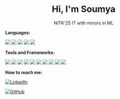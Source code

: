 <h1 align="center"> Hi, I'm Soumya </h1>



<p align="center">
  NITK'25 IT with minors in ML</p>

<p><b> Languages:</b></p>

[<img src="https://img.icons8.com/color/48/000000/c-plus-plus-logo.png"/>](https://en.cppreference.com/w/) 
[<img src="https://img.icons8.com/color/48/000000/python.png"/>](https://docs.python.org/3/) 
[<img src="https://img.icons8.com/color/48/000000/c-programming.png"/>](https://en.cppreference.com/w/c/language)
[<img src="https://img.icons8.com/color/48/000000/java-coffee-cup-logo.png"/>](https://docs.oracle.com/en/java/) [<img src="https://img.icons8.com/color/48/000000/html-5--v1.png"/>](https://developer.mozilla.org/en-US/docs/Web/HTML) 

<p><b> Tools and Frameworks: </b></p>
<a href="https://www.kaggle.com/docs"><img src="https://img.shields.io/badge/Kaggle-035a7d?style=for-the-badge&logo=kaggle&logoColor=white"/></a> <a href="https://pandas.pydata.org/docs/"><img src="https://img.shields.io/badge/pandas-%23150458.svg?style=for-the-badge&logo=pandas&logoColor=white"/></a> <a href="https://numpy.org/doc/"><img src="https://img.shields.io/badge/numpy-%23013243.svg?style=for-the-badge&logo=numpy&logoColor=white"/></a> <a href="https://www.scipy.org/docs.html"><img src="https://img.shields.io/badge/SciPy-%230C55A5.svg?style=for-the-badge&logo=scipy&logoColor=%white"/></a> <a href="https://www.tensorflow.org/api_docs"><img src="https://img.shields.io/badge/TensorFlow-%23FF6F00.svg?style=for-the-badge&logo=TensorFlow&logoColor=white"/></a> <a href="https://dev.mysql.com/doc/"><img src="https://img.shields.io/badge/mysql-%2300f.svg?style=for-the-badge&logo=mysql&logoColor=white"/></a> <a href="https://jupyter.org/documentation"><img src="https://img.shields.io/badge/jupyter-%23FA0F00.svg?style=for-the-badge&logo=jupyter&logoColor=white"/></a> <a href="https://code.visualstudio.com/docs"><img src="https://img.shields.io/badge/Visual%20Studio%20Code-0078d7.svg?style=for-the-badge&logo=visual-studio-code&logoColor=white"/></a> <a href="https://developer.apple.com/documentation/xcode"><img src="https://img.shields.io/badge/Xcode-007ACC?style=for-the-badge&logo=Xcode&logoColor=white"/></a> <a href="https://keras.io/"><img src="https://img.shields.io/badge/Keras-%23D00000.svg?style=for-the-badge&logo=Keras&logoColor=white&color=ff69b4"></a>

<p><b> How to reach me: </p></b>

[![LinkedIn](https://img.shields.io/badge/LinkedIn-Profile-blue)](https://www.linkedin.com/in/soumyasj/)

[![GitHub](https://img.shields.io/badge/GitHub-Profile-brightgreen)](https://github.com/SoumyaSJha)
